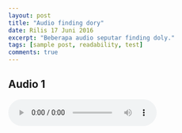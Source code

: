 ```yaml
---
layout: post
title: "Audio finding dory"
date: Rilis 17 Juni 2016
excerpt: "Beberapa audio seputar finding doly."
tags: [sample post, readability, test]
comments: true
---
```


## Audio 1

<audio controls>
  <source src="//www.github.com/fheo18/finding-dory.github.io/blob/gh-pages/ab.ogg" type="audio/ogg">
Your browser does not support the audio element.
</audio>


